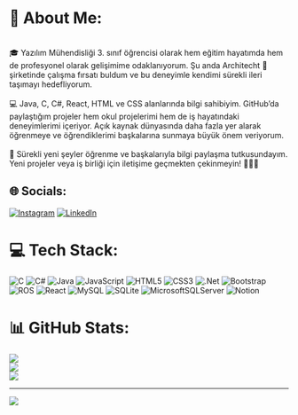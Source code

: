 # 💫 About Me:
<br>🎓 Yazılım Mühendisliği 3. sınıf öğrencisi olarak hem eğitim hayatımda hem de profesyonel olarak gelişimime odaklanıyorum. Şu anda Architecht 🚀 şirketinde çalışma fırsatı buldum ve bu deneyimle kendimi sürekli ileri taşımayı hedefliyorum.<br><br>💻 Java, C, C#, React, HTML ve CSS alanlarında bilgi sahibiyim. GitHub’da paylaştığım projeler hem okul projelerimi hem de iş hayatındaki deneyimlerimi içeriyor. Açık kaynak dünyasında daha fazla yer alarak öğrenmeye ve öğrendiklerimi başkalarına sunmaya büyük önem veriyorum.<br><br>🌱 Sürekli yeni şeyler öğrenme ve başkalarıyla bilgi paylaşma tutkusundayım. Yeni projeler veya iş birliği için iletişime geçmekten çekinmeyin! 👩‍💻✨


## 🌐 Socials:
[![Instagram](https://img.shields.io/badge/Instagram-%23E4405F.svg?logo=Instagram&logoColor=white)](https://instagram.com/zsenashn) [![LinkedIn](https://img.shields.io/badge/LinkedIn-%230077B5.svg?logo=linkedin&logoColor=white)](https://linkedin.com/in/zeynep-sena-şahin-480944259) 

# 💻 Tech Stack:
![C](https://img.shields.io/badge/c-%2300599C.svg?style=for-the-badge&logo=c&logoColor=white) ![C#](https://img.shields.io/badge/c%23-%23239120.svg?style=for-the-badge&logo=csharp&logoColor=white) ![Java](https://img.shields.io/badge/java-%23ED8B00.svg?style=for-the-badge&logo=openjdk&logoColor=white) ![JavaScript](https://img.shields.io/badge/javascript-%23323330.svg?style=for-the-badge&logo=javascript&logoColor=%23F7DF1E) ![HTML5](https://img.shields.io/badge/html5-%23E34F26.svg?style=for-the-badge&logo=html5&logoColor=white) ![CSS3](https://img.shields.io/badge/css3-%231572B6.svg?style=for-the-badge&logo=css3&logoColor=white) ![.Net](https://img.shields.io/badge/.NET-5C2D91?style=for-the-badge&logo=.net&logoColor=white) ![Bootstrap](https://img.shields.io/badge/bootstrap-%238511FA.svg?style=for-the-badge&logo=bootstrap&logoColor=white) ![ROS](https://img.shields.io/badge/ros-%230A0FF9.svg?style=for-the-badge&logo=ros&logoColor=white) ![React](https://img.shields.io/badge/react-%2320232a.svg?style=for-the-badge&logo=react&logoColor=%2361DAFB) ![MySQL](https://img.shields.io/badge/mysql-4479A1.svg?style=for-the-badge&logo=mysql&logoColor=white) ![SQLite](https://img.shields.io/badge/sqlite-%2307405e.svg?style=for-the-badge&logo=sqlite&logoColor=white) ![MicrosoftSQLServer](https://img.shields.io/badge/Microsoft%20SQL%20Server-CC2927?style=for-the-badge&logo=microsoft%20sql%20server&logoColor=white) ![Notion](https://img.shields.io/badge/Notion-%23000000.svg?style=for-the-badge&logo=notion&logoColor=white)
# 📊 GitHub Stats:
![](https://github-readme-stats.vercel.app/api?username=zsenasahin&theme=nord&hide_border=false&include_all_commits=true&count_private=true)<br/>
![](https://github-readme-streak-stats.herokuapp.com/?user=zsenasahin&theme=nord&hide_border=false)<br/>
![](https://github-readme-stats.vercel.app/api/top-langs/?username=zsenasahin&theme=nord&hide_border=false&include_all_commits=true&count_private=true&layout=compact)

---
[![](https://visitcount.itsvg.in/api?id=zsenasahin&icon=0&color=0)](https://visitcount.itsvg.in)
